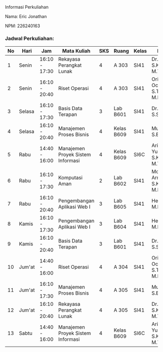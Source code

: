 Informasi Perkuliahan

Nama: Eric Jonathan

NPM: 226240163

### Jadwal Perkuliahan:

| No  | Hari     | Jam            | Mata Kuliah                             | SKS | Ruang    | Kelas | Dosen                              |
| --- | -------- | -------------- | --------------------------------------- | --- | -------- | ----- | ---------------------------------- |
| 1   | Senin    | 16:10 - 17:30  | Rekayasa Perangkat Lunak               | 4   | A 303    | SI41  | Dr. Yulistia, S.Kom., M.T.I.     |
| 2   | Senin    | 16:10 - 20:40  | Riset Operasi                           | 4   | A 303    | SI41  | Orissa Octaria, S.T., M.Kom.     |
| 3   | Selasa   | 16:10 - 17:30  | Basis Data Terapan                      | 3   | Lab B601 | SI41  | Dr. Dafid, S.Si., M.T.I.         |
| 4   | Selasa   | 16:10 - 20:40  | Manajemen Proses Bisnis                | 4   | Kelas B609 | SI41  | Mulyati, S.E., M.T.I.            |
| 5   | Rabu     | 14:40 - 16:00  | Manajemen Proyek Sistem Informasi      | 4   | Kelas B609 | SI6C  | Arif Yulianto, S.Kom., M.T.I.    |
| 6   | Rabu     | 16:10 - 17:30  | Komputasi Aman                          | 2   | Lab B602 | SI41  | Molavi Arman, S.Kom., M.Kom.     |
| 7   | Rabu     | 16:10 - 20:40  | Pengembangan Aplikasi Web I            | 3   | Lab B605 | SI41  | Hermawan, M.Kom.                  |
| 8   | Kamis    | 16:10 - 17:30  | Pengembangan Aplikasi Web I            | 3   | Lab B604 | SI41  | Hermawan, M.Kom.                  |
| 9   | Kamis    | 16:10 - 20:40  | Basis Data Terapan                      | 3   | Lab B601 | SI41  | Dr. Dafid, S.Si., M.T.I.         |
| 10  | Jum'at   | 14:40 - 16:00  | Riset Operasi                           | 4   | A 304    | SI41  | Orissa Octaria, S.T., M.Kom.     |
| 11  | Jum'at   | 16:10 - 17:30  | Manajemen Proses Bisnis                | 4   | A 305    | SI41  | Mulyati, S.E., M.T.I.            |
| 12  | Jum'at   | 16:10 - 20:40  | Rekayasa Perangkat Lunak               | 4   | A 305    | SI41  | Dr. Yulistia, S.Kom., M.T.I.     |
| 13  | Sabtu    | 14:40 - 16:00  | Manajemen Proyek Sistem Informasi      | 4   | Kelas B609 | SI6C  | Arif Yulianto, S.Kom., M.T.I.    |
